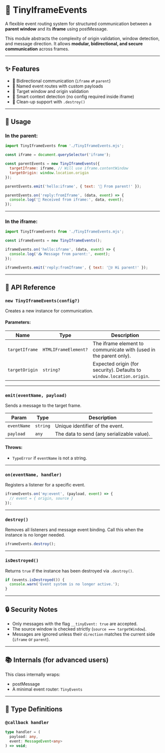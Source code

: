 # 🧩 TinyIframeEvents

A flexible event routing system for structured communication between a **parent window** and its **iframe** using postMessage.

This module abstracts the complexity of origin validation, window detection, and message direction. It allows **modular, bidirectional, and secure communication** across frames.

---

## ✨ Features

- 🔁 Bidirectional communication (`iframe` ⇄ `parent`)
- 🎯 Named event routes with custom payloads
- 🔐 Target window and origin validation
- 🧠 Smart context detection (no config required inside iframe)
- 🧹 Clean-up support with `.destroy()`

---

## 🚀 Usage

### In the parent:

```js
import TinyIframeEvents from './TinyIframeEvents.mjs';

const iframe = document.querySelector('iframe');

const parentEvents = new TinyIframeEvents({
  targetIframe: iframe, // Will use iframe.contentWindow
  targetOrigin: window.location.origin
});

parentEvents.emit('hello:iframe', { text: '👋 From parent!' });

parentEvents.on('reply:fromIframe', (data, event) => {
  console.log('📨 Received from iframe:', data, event);
});
```

---

### In the iframe:

```js
import TinyIframeEvents from './TinyIframeEvents.mjs';

const iframeEvents = new TinyIframeEvents();

iframeEvents.on('hello:iframe', (data, event) => {
  console.log('📥 Message from parent:', event);
});

iframeEvents.emit('reply:fromIframe', { text: '🙋‍♀️ Hi parent!' });
```

---

## 🧠 API Reference

### `new TinyIframeEvents(config?)`

Creates a new instance for communication.

#### Parameters:

| Name           | Type                 | Description                                                           |
| -------------- | -------------------- | --------------------------------------------------------------------- |
| `targetIframe` | `HTMLIFrameElement?` | The iframe element to communicate with (used in the parent only).     |
| `targetOrigin` | `string?`            | Expected origin (for security). Defaults to `window.location.origin`. |

---

### `emit(eventName, payload)`

Sends a message to the target frame.

| Param       | Type     | Description                                |
| ----------- | -------- | ------------------------------------------ |
| `eventName` | `string` | Unique identifier of the event.            |
| `payload`   | `any`    | The data to send (any serializable value). |

#### Throws:

* `TypeError` if `eventName` is not a string.

---

### `on(eventName, handler)`

Registers a listener for a specific event.

```js
iframeEvents.on('my:event', (payload, event) => {
  // event = { origin, source }
});
```

---

### `destroy()`

Removes all listeners and message event binding.
Call this when the instance is no longer needed.

```js
iframeEvents.destroy();
```

---

### `isDestroyed()`

Returns `true` if the instance has been destroyed via `.destroy()`.

```js
if (events.isDestroyed()) {
  console.warn('Event system is no longer active.');
}
```

---

## 🔒 Security Notes

* Only messages with the flag `__tinyEvent: true` are accepted.
* The source window is checked strictly (`source === targetWindow`).
* Messages are ignored unless their `direction` matches the current side (`iframe` or `parent`).

---

## 📚 Internals (for advanced users)

This class internally wraps:

* postMessage
* A minimal event router: `TinyEvents`

---

## 📄 Type Definitions

### `@callback handler`

```ts
type handler = (
  payload: any,
  event: MessageEvent<any>
) => void;
```
